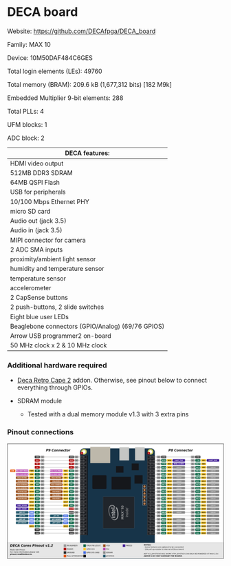 # DECA board

Website: https://github.com/DECAfpga/DECA_board

Family: MAX 10

Device: 10M50DAF484C6GES

Total login elements (LEs): 49760

Total memory (BRAM): 209.6 kB  (1,677,312 bits)   [182 M9k]

Embedded Multiplier 9-bit elements: 288

Total PLLs: 4

UFM blocks: 1

ADC block: 2

| DECA features:                                    |
| ------------------------------------------------- |
| HDMI video output                                 |
| 512MB DDR3 SDRAM                                  |
| 64MB QSPI Flash                                   |
| USB for peripherals                               |
| 10/100 Mbps Ethernet PHY                          |
| micro SD card                                     |
| Audio out (jack 3.5)                              |
| Audio in (jack 3.5)                               |
| MIPI connector for camera                         |
| 2 ADC SMA inputs                                  |
| proximity/ambient light sensor                    |
| humidity and temperature sensor                   |
| temperature sensor                                |
| accelerometer                                     |
| 2 CapSense buttons                                |
| 2 push-buttons, 2 slide switches                  |
| Eight blue user LEDs                              |
| Beaglebone connectors (GPIO/Analog) (69/76 GPIOS) |
| Arrow USB programmer2 on-board                    |
| 50 MHz clock x 2 & 10 MHz clock                   |



### **Additional hardware required**

- [Deca Retro Cape 2](https://github.com/somhi/DECA_retro_cape_2) addon. Otherwise, see pinout below to connect everything through GPIOs.

- SDRAM module

  - Tested with a dual memory module v1.3 with 3 extra pins

### Pinout connections

![pinout_deca](https://github.com/DECAfpga/DECA_board/raw/main/Deca_pinout/DECA-vector-Cores-v1.2/pinout_deca.png)
